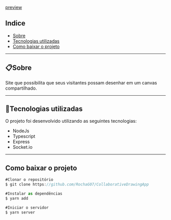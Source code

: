 
[preview](https://raw.githubusercontent.com/RochaG07/CollaborativeDrawingApp/master/media/preview.gif)

## Indice

- [Sobre](#-sobre)
- [Tecnologias utilizadas](#-tecnologias-utilizadas)
- [Como baixar o projeto](#-como-baixar-o-projeto)

---

## 📋Sobre

Site que possibilita que seus visitantes possam desenhar em um canvas compartilhado.

---

## 📌Tecnologias utilizadas

O projeto foi desenvolvido utilizando as seguintes tecnologias:

- NodeJs
- Typescript
- Express
- Socket.io


---

## Como baixar o projeto

```jsx
#Clonar o repositório
$ git clone https://github.com/RochaG07/CollaborativeDrawingApp

#Instalar as dependências
$ yarn add

#Iniciar o servidor
$ yarn server
```
